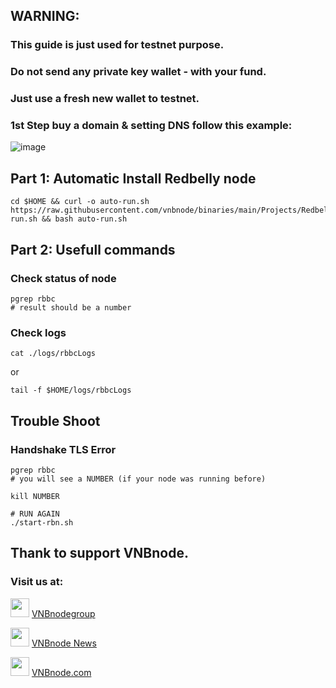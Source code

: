 ## WARNING:
### This guide is just used for testnet purpose.
### Do not send any private key wallet - with your fund.
### Just use a fresh new wallet to testnet.

### 1st Step buy a domain & setting DNS follow this example:
![image](https://github.com/vnbnode/VNBnode-Guides/assets/128967122/c71485f4-4dfc-4873-b390-ba48ca2f7045)

## Part 1: Automatic Install Redbelly node
```
cd $HOME && curl -o auto-run.sh https://raw.githubusercontent.com/vnbnode/binaries/main/Projects/Redbelly/auto-run.sh && bash auto-run.sh
```
## Part 2: Usefull commands
### Check status of node
```
pgrep rbbc
# result should be a number
```
### Check logs
```
cat ./logs/rbbcLogs
```
or
```
tail -f $HOME/logs/rbbcLogs
```
## Trouble Shoot
### Handshake TLS Error
```
pgrep rbbc
# you will see a NUMBER (if your node was running before)
```
```
kill NUMBER
```
```
# RUN AGAIN
./start-rbn.sh
```

## Thank to support VNBnode.
### Visit us at:

<img src="https://user-images.githubusercontent.com/50621007/183283867-56b4d69f-bc6e-4939-b00a-72aa019d1aea.png" width="30"/> <a href="https://t.me/VNBnodegroup" target="_blank">VNBnodegroup</a>

<img src="https://user-images.githubusercontent.com/50621007/183283867-56b4d69f-bc6e-4939-b00a-72aa019d1aea.png" width="30"/> <a href="https://t.me/Vnbnode" target="_blank">VNBnode News</a>

<img src="https://github.com/vnbnode/binaries/blob/main/Logo/VNBnode.jpg" width="30"/> <a href="https://VNBnode.com" target="_blank">VNBnode.com</a>
